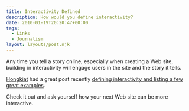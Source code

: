 ```yaml
---
title: Interactivity Defined
description: How would you define interactivity?
date: 2010-01-19T20:20:47+00:00
tags:
  - Links
  - Journalism
layout: layouts/post.njk
---
```

Any time you tell a story online, especially when creating a Web site, building in interactivity will engage users in the site and the story it tells.

[Hongkiat](http://www.hongkiat.com/blog/importance-of-web-interactivity-tips-and-examples/) had a great post recently [defining interactivity and listing a few great examples](http://www.hongkiat.com/blog/importance-of-web-interactivity-tips-and-examples/).

Check it out and ask yourself how your next Web site can be more interactive.
